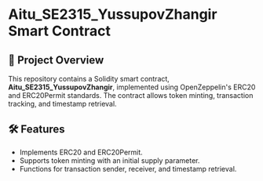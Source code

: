 # Aitu_SE2315_YussupovZhangir Smart Contract

## 📌 Project Overview
This repository contains a Solidity smart contract, **Aitu_SE2315_YussupovZhangir**, implemented using OpenZeppelin's ERC20 and ERC20Permit standards. The contract allows token minting, transaction tracking, and timestamp retrieval.

## 🛠 Features
- Implements ERC20 and ERC20Permit.
- Supports token minting with an initial supply parameter.
- Functions for transaction sender, receiver, and timestamp retrieval.

